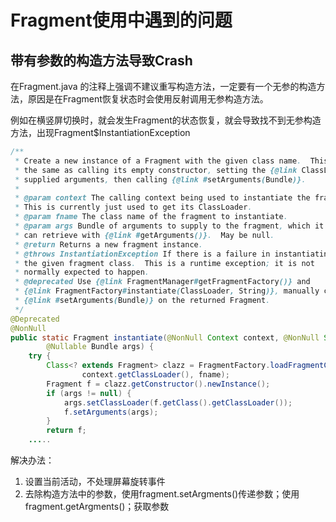 # Fragment使用中遇到的问题

## 带有参数的构造方法导致Crash

在Fragment.java 的注释上强调不建议重写构造方法，一定要有一个无参的构造方法，原因是在Fragment恢复状态时会使用反射调用无参构造方法。

例如在横竖屏切换时，就会发生Fragment的状态恢复，就会导致找不到无参构造方法，出现Fragment$InstantiationException

```java
/**
 * Create a new instance of a Fragment with the given class name.  This is
 * the same as calling its empty constructor, setting the {@link ClassLoader} on the
 * supplied arguments, then calling {@link #setArguments(Bundle)}.
 *
 * @param context The calling context being used to instantiate the fragment.
 * This is currently just used to get its ClassLoader.
 * @param fname The class name of the fragment to instantiate.
 * @param args Bundle of arguments to supply to the fragment, which it
 * can retrieve with {@link #getArguments()}.  May be null.
 * @return Returns a new fragment instance.
 * @throws InstantiationException If there is a failure in instantiating
 * the given fragment class.  This is a runtime exception; it is not
 * normally expected to happen.
 * @deprecated Use {@link FragmentManager#getFragmentFactory()} and
 * {@link FragmentFactory#instantiate(ClassLoader, String)}, manually calling
 * {@link #setArguments(Bundle)} on the returned Fragment.
 */
@Deprecated
@NonNull
public static Fragment instantiate(@NonNull Context context, @NonNull String fname,
        @Nullable Bundle args) {
    try {
        Class<? extends Fragment> clazz = FragmentFactory.loadFragmentClass(
                context.getClassLoader(), fname);
        Fragment f = clazz.getConstructor().newInstance();
        if (args != null) {
            args.setClassLoader(f.getClass().getClassLoader());
            f.setArguments(args);
        }
        return f;
    .....
```



解决办法：

1. 设置当前活动，不处理屏幕旋转事件
2. 去除构造方法中的参数，使用fragment.setArgments()传递参数；使用fragment.getArgments()；获取参数



## 